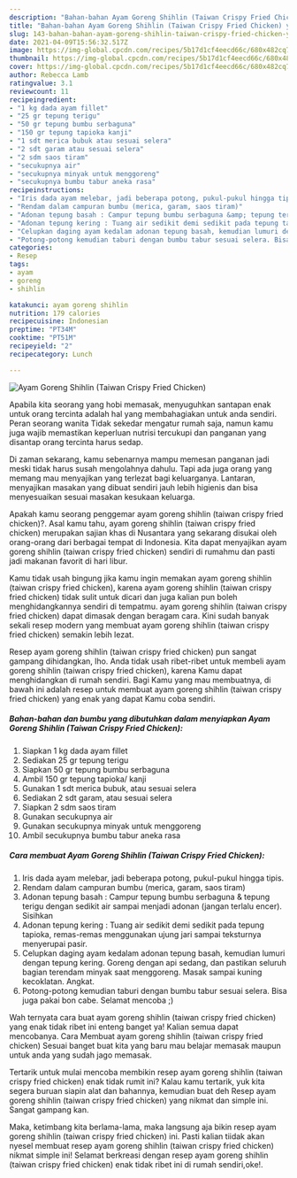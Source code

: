 ```yaml
---
description: "Bahan-bahan Ayam Goreng Shihlin (Taiwan Crispy Fried Chicken) yang nikmat dan Mudah Dibuat"
title: "Bahan-bahan Ayam Goreng Shihlin (Taiwan Crispy Fried Chicken) yang nikmat dan Mudah Dibuat"
slug: 143-bahan-bahan-ayam-goreng-shihlin-taiwan-crispy-fried-chicken-yang-nikmat-dan-mudah-dibuat
date: 2021-04-09T15:56:32.517Z
image: https://img-global.cpcdn.com/recipes/5b17d1cf4eecd66c/680x482cq70/ayam-goreng-shihlin-taiwan-crispy-fried-chicken-foto-resep-utama.jpg
thumbnail: https://img-global.cpcdn.com/recipes/5b17d1cf4eecd66c/680x482cq70/ayam-goreng-shihlin-taiwan-crispy-fried-chicken-foto-resep-utama.jpg
cover: https://img-global.cpcdn.com/recipes/5b17d1cf4eecd66c/680x482cq70/ayam-goreng-shihlin-taiwan-crispy-fried-chicken-foto-resep-utama.jpg
author: Rebecca Lamb
ratingvalue: 3.1
reviewcount: 11
recipeingredient:
- "1 kg dada ayam fillet"
- "25 gr tepung terigu"
- "50 gr tepung bumbu serbaguna"
- "150 gr tepung tapioka kanji"
- "1 sdt merica bubuk atau sesuai selera"
- "2 sdt garam atau sesuai selera"
- "2 sdm saos tiram"
- "secukupnya air"
- "secukupnya minyak untuk menggoreng"
- "secukupnya bumbu tabur aneka rasa"
recipeinstructions:
- "Iris dada ayam melebar, jadi beberapa potong, pukul-pukul hingga tipis."
- "Rendam dalam campuran bumbu (merica, garam, saos tiram)"
- "Adonan tepung basah : Campur tepung bumbu serbaguna &amp; tepung terigu dengan sedikit air sampai menjadi adonan (jangan terlalu encer). Sisihkan"
- "Adonan tepung kering : Tuang air sedikit demi sedikit pada tepung tapioka, remas-remas menggunakan ujung jari sampai teksturnya menyerupai pasir."
- "Celupkan daging ayam kedalam adonan tepung basah, kemudian lumuri dengan tepung kering. Goreng dengan api sedang, dan pastikan seluruh bagian terendam minyak saat menggoreng. Masak sampai kuning kecoklatan. Angkat."
- "Potong-potong kemudian taburi dengan bumbu tabur sesuai selera. Bisa juga pakai bon cabe. Selamat mencoba ;)"
categories:
- Resep
tags:
- ayam
- goreng
- shihlin

katakunci: ayam goreng shihlin 
nutrition: 179 calories
recipecuisine: Indonesian
preptime: "PT34M"
cooktime: "PT51M"
recipeyield: "2"
recipecategory: Lunch

---
```



![Ayam Goreng Shihlin (Taiwan Crispy Fried Chicken)](https://img-global.cpcdn.com/recipes/5b17d1cf4eecd66c/680x482cq70/ayam-goreng-shihlin-taiwan-crispy-fried-chicken-foto-resep-utama.jpg)

Apabila kita seorang yang hobi memasak, menyuguhkan santapan enak untuk orang tercinta adalah hal yang membahagiakan untuk anda sendiri. Peran seorang  wanita Tidak sekedar mengatur rumah saja, namun kamu juga wajib memastikan keperluan nutrisi tercukupi dan panganan yang disantap orang tercinta harus sedap.

Di zaman  sekarang, kamu sebenarnya mampu memesan panganan jadi meski tidak harus susah mengolahnya dahulu. Tapi ada juga orang yang memang mau menyajikan yang terlezat bagi keluarganya. Lantaran, menyajikan masakan yang dibuat sendiri jauh lebih higienis dan bisa menyesuaikan sesuai masakan kesukaan keluarga. 



Apakah kamu seorang penggemar ayam goreng shihlin (taiwan crispy fried chicken)?. Asal kamu tahu, ayam goreng shihlin (taiwan crispy fried chicken) merupakan sajian khas di Nusantara yang sekarang disukai oleh orang-orang dari berbagai tempat di Indonesia. Kita dapat menyajikan ayam goreng shihlin (taiwan crispy fried chicken) sendiri di rumahmu dan pasti jadi makanan favorit di hari libur.

Kamu tidak usah bingung jika kamu ingin memakan ayam goreng shihlin (taiwan crispy fried chicken), karena ayam goreng shihlin (taiwan crispy fried chicken) tidak sulit untuk dicari dan juga kalian pun boleh menghidangkannya sendiri di tempatmu. ayam goreng shihlin (taiwan crispy fried chicken) dapat dimasak dengan beragam cara. Kini sudah banyak sekali resep modern yang membuat ayam goreng shihlin (taiwan crispy fried chicken) semakin lebih lezat.

Resep ayam goreng shihlin (taiwan crispy fried chicken) pun sangat gampang dihidangkan, lho. Anda tidak usah ribet-ribet untuk membeli ayam goreng shihlin (taiwan crispy fried chicken), karena Kamu dapat menghidangkan di rumah sendiri. Bagi Kamu yang mau membuatnya, di bawah ini adalah resep untuk membuat ayam goreng shihlin (taiwan crispy fried chicken) yang enak yang dapat Kamu coba sendiri.

<!--inarticleads1-->

##### Bahan-bahan dan bumbu yang dibutuhkan dalam menyiapkan Ayam Goreng Shihlin (Taiwan Crispy Fried Chicken):

1. Siapkan 1 kg dada ayam fillet
1. Sediakan 25 gr tepung terigu
1. Siapkan 50 gr tepung bumbu serbaguna
1. Ambil 150 gr tepung tapioka/ kanji
1. Gunakan 1 sdt merica bubuk, atau sesuai selera
1. Sediakan 2 sdt garam, atau sesuai selera
1. Siapkan 2 sdm saos tiram
1. Gunakan secukupnya air
1. Gunakan secukupnya minyak untuk menggoreng
1. Ambil secukupnya bumbu tabur aneka rasa




<!--inarticleads2-->

##### Cara membuat Ayam Goreng Shihlin (Taiwan Crispy Fried Chicken):

1. Iris dada ayam melebar, jadi beberapa potong, pukul-pukul hingga tipis.
1. Rendam dalam campuran bumbu (merica, garam, saos tiram)
1. Adonan tepung basah : Campur tepung bumbu serbaguna &amp; tepung terigu dengan sedikit air sampai menjadi adonan (jangan terlalu encer). Sisihkan
1. Adonan tepung kering : Tuang air sedikit demi sedikit pada tepung tapioka, remas-remas menggunakan ujung jari sampai teksturnya menyerupai pasir.
1. Celupkan daging ayam kedalam adonan tepung basah, kemudian lumuri dengan tepung kering. Goreng dengan api sedang, dan pastikan seluruh bagian terendam minyak saat menggoreng. Masak sampai kuning kecoklatan. Angkat.
1. Potong-potong kemudian taburi dengan bumbu tabur sesuai selera. Bisa juga pakai bon cabe. Selamat mencoba ;)




Wah ternyata cara buat ayam goreng shihlin (taiwan crispy fried chicken) yang enak tidak ribet ini enteng banget ya! Kalian semua dapat mencobanya. Cara Membuat ayam goreng shihlin (taiwan crispy fried chicken) Sesuai banget buat kita yang baru mau belajar memasak maupun untuk anda yang sudah jago memasak.

Tertarik untuk mulai mencoba membikin resep ayam goreng shihlin (taiwan crispy fried chicken) enak tidak rumit ini? Kalau kamu tertarik, yuk kita segera buruan siapin alat dan bahannya, kemudian buat deh Resep ayam goreng shihlin (taiwan crispy fried chicken) yang nikmat dan simple ini. Sangat gampang kan. 

Maka, ketimbang kita berlama-lama, maka langsung aja bikin resep ayam goreng shihlin (taiwan crispy fried chicken) ini. Pasti kalian tiidak akan nyesel membuat resep ayam goreng shihlin (taiwan crispy fried chicken) nikmat simple ini! Selamat berkreasi dengan resep ayam goreng shihlin (taiwan crispy fried chicken) enak tidak ribet ini di rumah sendiri,oke!.

